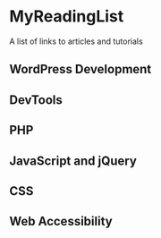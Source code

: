 # MyReadingList
A list of links to articles and tutorials

## WordPress Development


## DevTools


## PHP

## JavaScript and jQuery


## CSS


## Web Accessibility
